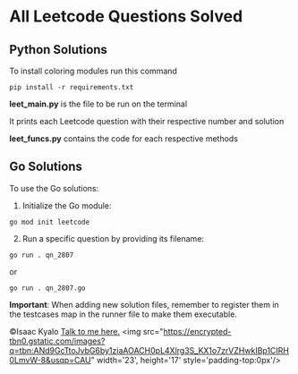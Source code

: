 # All Leetcode Questions Solved

## Python Solutions
To install coloring modules run this command
```
pip install -r requirements.txt
```

**leet_main.py** is the file to be run on the terminal

It prints each Leetcode question with their respective number and solution

**leet_funcs.py** contains the code for each respective methods

## Go Solutions
To use the Go solutions:

1. Initialize the Go module:
```
go mod init leetcode
```

2. Run a specific question by providing its filename:
```
go run . qn_2807
```
or
```
go run . qn_2807.go
```

**Important**: When adding new solution files, remember to register them in the testcases map in the runner file to make them executable.

&copy;Isaac Kyalo [Talk to me here.](https://wa.me/+254759856000) <img src="https://encrypted-tbn0.gstatic.com/images?q=tbn:ANd9GcTtoJvbG6by1ziaAOACH0pL4Xlrg3S_KX1o7zrVZHwkIBp1CIRH0LmvW-8&usqp=CAU" width='23', height='17' style='padding-top:0px'/>